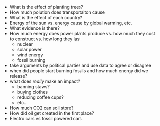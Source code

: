 - What is the effect of planting trees?
- How much polution does transportaiton cause
- What is the effect of each country?
- Energy of the sun vs. energy cause by global warming, etc.
- What evidence is there?
- How much energy does power plants produce vs. how much they cost to construct vs. how long they last
    - nuclear
    - solar power
    - wind energy
    - fossil burning
- take arguments by political parties and use data to agree or disagree
- when did people start burning fossils and how much energy did we release?
- what does *really* make an impact?
    - banning staws?
    - buying clothes
    - reducing coffee cups?
    - etc...
- How much CO2 can soil store?
- How did oil get created in the first place?
- Electro cars vs fossil powered cars
